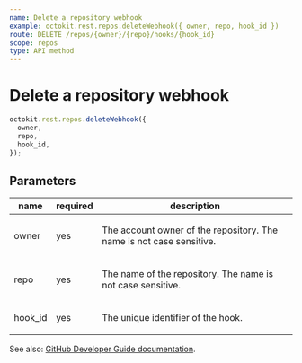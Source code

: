 ```yaml
---
name: Delete a repository webhook
example: octokit.rest.repos.deleteWebhook({ owner, repo, hook_id })
route: DELETE /repos/{owner}/{repo}/hooks/{hook_id}
scope: repos
type: API method
---
```


# Delete a repository webhook

```js
octokit.rest.repos.deleteWebhook({
  owner,
  repo,
  hook_id,
});
```

## Parameters

<table>
  <thead>
    <tr>
      <th>name</th>
      <th>required</th>
      <th>description</th>
    </tr>
  </thead>
  <tbody>
    <tr><td>owner</td><td>yes</td><td>

The account owner of the repository. The name is not case sensitive.

</td></tr>
<tr><td>repo</td><td>yes</td><td>

The name of the repository. The name is not case sensitive.

</td></tr>
<tr><td>hook_id</td><td>yes</td><td>

The unique identifier of the hook.

</td></tr>
  </tbody>
</table>

See also: [GitHub Developer Guide documentation](https://docs.github.com/rest/webhooks/repos#delete-a-repository-webhook).
